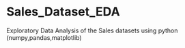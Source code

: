 # Sales_Dataset_EDA
Exploratory Data Analysis of the Sales datasets using python (numpy,pandas,matplotlib)
